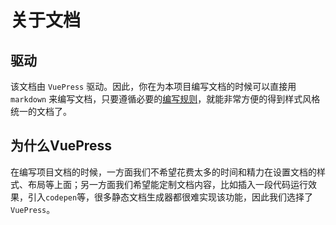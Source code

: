 # 关于文档

## 驱动

该文档由 `VuePress` 驱动。因此，你在为本项目编写文档的时候可以直接用 `markdown` 来编写文档，只要遵循必要的[编写规则](./specifications.md)，就能非常方便的得到样式风格统一的文档了。

## 为什么VuePress

在编写项目文档的时候，一方面我们不希望花费太多的时间和精力在设置文档的样式、布局等上面；另一方面我们希望能定制文档内容，比如插入一段代码运行效果，引入`codepen`等，很多静态文档生成器都很难实现该功能，因此我们选择了`VuePress`。
